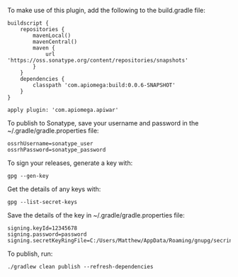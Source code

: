 To make use of this plugin, add the following to the build.gradle file:

```
buildscript {
    repositories {
        mavenLocal()
        mavenCentral()
        maven {
            url 'https://oss.sonatype.org/content/repositories/snapshots'
        }
    }
    dependencies {
        classpath 'com.apiomega:build:0.0.6-SNAPSHOT'
    }
}

apply plugin: 'com.apiomega.apiwar'
```

To publish to Sonatype, save your username and password in the ~/.gradle/gradle.properties file:

```
ossrhUsername=sonatype_user
ossrhPassword=sonatype_password
```

To sign your releases, generate a key with:

```
gpg --gen-key
```

Get the details of any keys with:

```
gpg --list-secret-keys
```

Save the details of the key in ~/.gradle/gradle.properties file:

```
signing.keyId=12345678
signing.password=password
signing.secretKeyRingFile=C:/Users/Matthew/AppData/Roaming/gnupg/secring.gpg
```

To publish, run:

```
./gradlew clean publish --refresh-dependencies
```